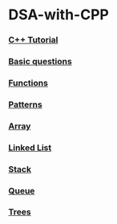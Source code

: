 # DSA-with-CPP
### [C++ Tutorial](./Basic_to_advance_Cpp)
### [Basic questions](./Basic-Questions)
### [Functions](./Functions)
### [Patterns](./patterns)
### [Array](./Array)
### [Linked List](./LinkedList)
### [Stack](./Stack)
### [Queue](./Queue)
### [Trees](./Trees)
